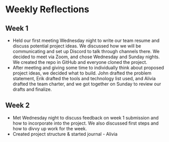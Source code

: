 # Weekly Reflections
## Week 1
+ Held our first meeting Wednesday night to write our team resume and discuss potential project ideas. We discussed how 
we will be communicating and set up Discord to talk through channels there. We decided to meet via Zoom, and chose 
Wednesday and Sunday nights. We created the repo in GitHub and everyone cloned the project.
+ After meeting and giving some time to individually think about proposed project ideas, we decided what to build. John 
drafted the problem statement, Erik drafted the tools and technology list used, and Alivia drafted the team charter, and
we got together on Sunday to review our drafts and finalize.

## Week 2
+ Met Wednesday night to discuss feedback on week 1 submission and how to incorporate into the project. We also 
discussed first steps and how to divvy up work for the week.
+ Created project structure & started journal - Alivia